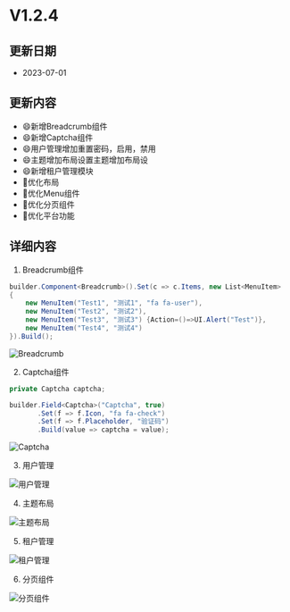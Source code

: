 # V1.2.4

## 更新日期
- 2023-07-01

## 更新内容
- 😄新增Breadcrumb组件
- 😄新增Captcha组件
- 😄用户管理增加重置密码，启用，禁用
- 😄主题增加布局设置主题增加布局设
- 😄新增租户管理模块
- 🔨优化布局
- 🔨优化Menu组件
- 🔨优化分页组件
- 🔨优化平台功能

## 详细内容

1. Breadcrumb组件

``` C#
builder.Component<Breadcrumb>().Set(c => c.Items, new List<MenuItem>
{
    new MenuItem("Test1", "测试1", "fa fa-user"),
    new MenuItem("Test2", "测试2"),
    new MenuItem("Test3", "测试3") {Action=()=>UI.Alert("Test")},
    new MenuItem("Test4", "测试4")
}).Build();
```

![Breadcrumb](https://foruda.gitee.com/images/1688197053799151662/7c09dd2b_14334.png "屏幕截图")

2. Captcha组件

``` C#
private Captcha captcha;

builder.Field<Captcha>("Captcha", true)
       .Set(f => f.Icon, "fa fa-check")
       .Set(f => f.Placeholder, "验证码")
       .Build(value => captcha = value);
```

![Captcha](https://foruda.gitee.com/images/1688197097755819765/80038310_14334.png "屏幕截图")

3. 用户管理

![用户管理](https://foruda.gitee.com/images/1688196992767560115/24e3f0de_14334.png "屏幕截图")

4. 主题布局

![主题布局](https://foruda.gitee.com/images/1688196931478337586/18110d50_14334.png "屏幕截图")

5. 租户管理

![租户管理](https://foruda.gitee.com/images/1688196741442283891/5e241442_14334.png "屏幕截图")

6. 分页组件

![分页组件](https://foruda.gitee.com/images/1688196812160608883/16c2a28e_14334.png "屏幕截图")
